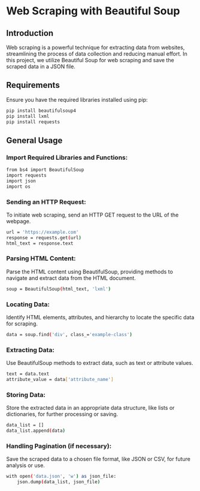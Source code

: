 # Web Scraping with Beautiful Soup

## Introduction

Web scraping is a powerful technique for extracting data from websites, streamlining the process of data collection and reducing manual effort. In this project, we utilize Beautiful Soup for web scraping and save the scraped data in a JSON file.

## Requirements

Ensure you have the required libraries installed using pip:

```bash
pip install beautifulsoup4
pip install lxml
pip install requests
```

## General Usage

### Import Required Libraries and Functions:

```bash
from bs4 import BeautifulSoup
import requests
import json
import os
```

### Sending an HTTP Request:

To initiate web scraping, send an HTTP GET request to the URL of the webpage.

```bash
url = 'https://example.com'
response = requests.get(url)
html_text = response.text
```

### Parsing HTML Content:

Parse the HTML content using BeautifulSoup, providing methods to navigate and extract data from the HTML document.

```bash
soup = BeautifulSoup(html_text, 'lxml')
```

### Locating Data:

Identify HTML elements, attributes, and hierarchy to locate the specific data for scraping.

```bash
data = soup.find('div', class_='example-class')
```

### Extracting Data:

Use BeautifulSoup methods to extract data, such as text or attribute values.

```bash
text = data.text
attribute_value = data['attribute_name']
```

### Storing Data:

Store the extracted data in an appropriate data structure, like lists or dictionaries, for further processing or saving.

```bash
data_list = []
data_list.append(data)
```

### Handling Pagination (if necessary):

Save the scraped data to a chosen file format, like JSON or CSV, for future analysis or use.

```bash
with open('data.json', 'w') as json_file:
    json.dump(data_list, json_file)
```